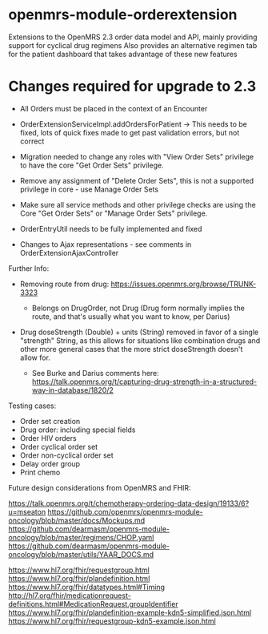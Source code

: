 openmrs-module-orderextension
=============================

Extensions to the OpenMRS 2.3 order data model and API, mainly providing support for cyclical drug regimens
Also provides an alternative regimen tab for the patient dashboard that takes advantage of these new features

# Changes required for upgrade to 2.3

* All Orders must be placed in the context of an Encounter

* OrderExtensionServiceImpl.addOrdersForPatient -> This needs to be fixed, lots of quick fixes made to get past validation errors, but not correct

* Migration needed to change any roles with "View Order Sets" privilege to have the core "Get Order Sets" privilege.
* Remove any assignment of "Delete Order Sets", this is not a supported privilege in core - use Manage Order Sets
* Make sure all service methods and other privilege checks are using the Core "Get Order Sets" or "Manage Order Sets" privilege.

* OrderEntryUtil needs to be fully implemented and fixed
* Changes to Ajax representations - see comments in OrderExtensionAjaxController



Further Info:

* Removing route from drug:  https://issues.openmrs.org/browse/TRUNK-3323
  - Belongs on DrugOrder, not Drug  (Drug form normally implies the route, and that's usually what you want to know, per Darius)

* Drug doseStrength (Double) + units (String) removed in favor of a single "strength" String, as this allows for
situations like combination drugs and other more general cases that the more strict doseStrength doesn't allow for.
  - See Burke and Darius comments here:  https://talk.openmrs.org/t/capturing-drug-strength-in-a-structured-way-in-database/1820/2


Testing cases:

- Order set creation
- Drug order: including special fields
- Order HIV orders
- Order cyclical order set
- Order non-cyclical order set
- Delay order group
- Print chemo


Future design considerations from OpenMRS and FHIR:

https://talk.openmrs.org/t/chemotherapy-ordering-data-design/19133/6?u=mseaton
https://github.com/openmrs/openmrs-module-oncology/blob/master/docs/Mockups.md
https://github.com/dearmasm/openmrs-module-oncology/blob/master/regimens/CHOP.yaml
https://github.com/dearmasm/openmrs-module-oncology/blob/master/utils/YAAR_DOCS.md

https://www.hl7.org/fhir/requestgroup.html
https://www.hl7.org/fhir/plandefinition.html
https://www.hl7.org/fhir/datatypes.html#Timing
http://hl7.org/fhir/medicationrequest-definitions.html#MedicationRequest.groupIdentifier
https://www.hl7.org/fhir/plandefinition-example-kdn5-simplified.json.html
https://www.hl7.org/fhir/requestgroup-kdn5-example.json.html


